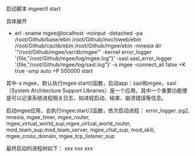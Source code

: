 启动脚本
mgeectl start

具体展开
+ erl -sname mgee@localhost -noinput -detached -pa /root/Github/base/ebin /root/Github/mochiweb/ebin /root/Github/caclib/ebin /root/Github/mgee/ebin -mnesia dir '"/root/Github/mgee/var/db/mgee"' -kernel error_logger '{file,"/root/Github/mgee/log/mgee.log"}' -sasl sasl_error_logger '{file,"/root/Github/mgee/log/sasl.log"}' -s mgee -connect_all false +K true -smp auto +P 500000 start

其中-s mgee，默认执行mgee:start()函数，启动app：sasl和mgee，sasl（System Architecture Support Libraries）是一个应用，其中一个重要功能便是可以记录系统进程相关日志，如进程启动、结束、崩溃错误等信息。 

启动mgee应用，会执行mgee:start/2函数，依次启动进程：
error_logger,
pg2,
mnesia,
mgee_timer,
mgee_router,
mgee_virtual_world_sup,mgee_virtual_world_router,
mod_team_sup,mod_team_server,
mgee_chat_sup,
mod_skill,
mgee_cross_domain,
mgee_tcp_listener_sup

最终启动的进程树如下：
xxx
xxx
xxx
